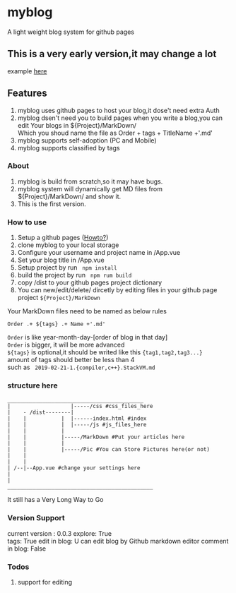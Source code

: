 # myblog
A light weight blog system for github pages 

## This is a very early version,it may change a lot   
example [here](https://archcy.github.io/)  

## Features
1. myblog uses github pages to host your blog,it dose't need extra Auth
2. myblog dsen't need you to build pages when you write a blog,you can edit Your blogs in ${Project}/MarkDown/  
Which you shoud name the file as Order + tags + TitleName +'.md'
3. myblog supports self-adoption (PC and Mobile)
4. myblog supports classified by tags

###  About
1. myblog is build from scratch,so it may have bugs.
2. myblog system will dynamically get MD files from ${Project}/MarkDown/ and show it.
3. This is the first version.

### How to use
1. Setup a github pages ([Howto?](https://pages.github.com/))
2. clone myblog to your local storage
3. Configure your username and project name in /App.vue
4. Set your blog title in /App.vue
5. Setup project by run ``` npm install```
6. build the project by run ``` npm rum build```
7. copy /dist to your github pages project dictionary
8. You can new/edit/delete/ dircetly by editing files in your github page project ```${Project}/MarkDown```

Your MarkDown files need to be named as below rules
```
Order .+ ${tags} .+ Name +'.md'
```
```Order``` is like year-month-day-[order of blog in that day]   
```Order``` is bigger, it will be more advanced   
```${tags}``` is optional,it should be writed like this ```{tag1,tag2,tag3...}```   
amount of tags should better be less than 4   
such as ``` 2019-02-21-1.{compiler,c++}.StackVM.md```


### structure here
```
___________________________________________
|                   |-----/css #css_files_here
|    - /dist--------|
|    |           |  |------index.html #index
|    |           |  |-----/js #js_files_here
|    |           |
|    |           |-----/MarkDown #Put your articles here
|    |           |
|    |           |-----/Pic #You can Store Pictures here(or not)
|    |    
|    |
| /--|--App.vue #change your settings here
|   
|
______________________________________________
```
It still has a Very Long Way to Go

### Version Support
current version : 0.0.3
explore: True  
tags: True
edit in blog: U can edit blog by Github markdown editor
comment in blog: False  

### Todos
1. support for editing